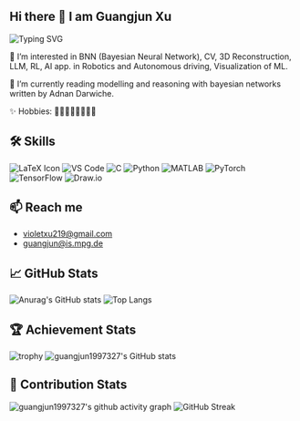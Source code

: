 ## Hi there 👋 I am Guangjun Xu

![Typing SVG](https://readme-typing-svg.demolab.com/?lines=Hope_the_World_More_United;Follow_My_Passion)

🤗 I’m interested in BNN (Bayesian Neural Network), CV, 3D Reconstruction, LLM, RL, AI app. in Robotics and Autonomous driving, Visualization of ML.

🌱 I’m currently reading  modelling and reasoning with bayesian networks written by Adnan Darwiche.

✨ Hobbies: 🏀🏸🏋️‍♂️🎿🎹💃🎶

## 🛠 Skills
![LaTeX Icon](https://img.shields.io/badge/-LaTeX-008080?style=flat-square&logo=latex&logoColor=FFFFFF)
![VS Code](https://img.shields.io/badge/-VS%20Code-007ACC?style=flat-square&logo=visual-studio-code&logoColor=white)
![C](https://img.shields.io/badge/-C-A8B9CC?style=flat-square&logo=c&logoColor=white)
![Python](https://img.shields.io/badge/-Python-3776AB?style=flat-square&logo=python&logoColor=white)
![MATLAB](https://img.shields.io/badge/-MATLAB-0076A8?style=flat-square&logo=mathworks&logoColor=white)
![PyTorch](https://img.shields.io/badge/-PyTorch-EE4C2C?style=flat-square&logo=pytorch&logoColor=white)
![TensorFlow](https://img.shields.io/badge/-TensorFlow-FF6F00?style=flat-square&logo=tensorflow&logoColor=white)
![Draw.io](https://img.shields.io/badge/-Draw.io-F08705?style=flat-square&logo=diagrams.net&logoColor=white)

## 📫 Reach me
- violetxu219@gmail.com
- guangjun@is.mpg.de
       
## 📈 GitHub Stats
![Anurag's GitHub stats](https://github-readme-stats.vercel.app/api?username=guangjun1997327)
![Top Langs](https://github-readme-stats.vercel.app/api/top-langs/?username=guangjun1997327)

## 🏆 Achievement Stats
![trophy](https://github-profile-trophy.vercel.app/?username=guangjun1997327)
![guangjun1997327's GitHub stats](https://github-immortality.vercel.app/api?username=guangjun1997327)

## 📅 Contribution Stats
![guangjun1997327's github activity graph](https://github-readme-activity-graph.vercel.app/graph?username=guangjun1997327)
![GitHub Streak](https://streak-stats.demolab.com/?user=DenverCoder1)






‍




<!--
**guangjun1997327/guangjun1997327** is a ✨ _special_ ✨ repository because its `README.md` (this file) appears on your GitHub profile.

Here are some ideas to get you started:
<img src="https://img.shields.io/badge/-HTML5-E34F26?style=flat-square&logo=html5&logoColor=white" /> 
<img src="https://img.shields.io/badge/-CSS3-1572B6?style=flat-square&logo=css3" /> 
<img src="https://img.shields.io/badge/-JavaScript-oringe?style=flat-square&logo=javascript" />
- 🔭 I’m currently working on ...
- 🌱 I’m currently learning ...
- 👯 I’m looking to collaborate on ...
- 🤔 I’m looking for help with ...
- 💬 Ask me about ...
- 📫 How to reach me: ...
- 😄 Pronouns: ...
- ⚡ Fun fact: ...
-->
